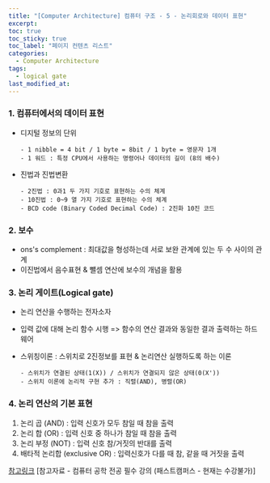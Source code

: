 ```yaml
---
title: "[Computer Architecture] 컴퓨터 구조 - 5 - 논리회로와 데이터 표현"
excerpt:
toc: true
toc_sticky: true
toc_label: "페이지 컨텐츠 리스트"
categories:
  - Computer Architecture
tags:
  - logical gate
last_modified_at:
---
```


### **1. 컴퓨터에서의 데이터 표현**

- 디지털 정보의 단위

      - 1 nibble = 4 bit / 1 byte = 8bit / 1 byte = 영문자 1개
      - 1 워드 : 특정 CPU에서 사용하는 명령어나 데이터의 길이 (8의 배수)

- 진법과 진법변환

      - 2진법 : 0과1 두 가지 기호로 표현하는 수의 체계
      - 10진법 : 0~9 열 가지 기호로 표현하는 수의 체계
      - BCD code (Binary Coded Decimal Code) : 2진화 10진 코드

### **2. 보수**

- ons's complement : 최대값을 형성하는데 서로 보완 관계에 있는 두 수 사이의 관계
- 이진법에서 음수표현 & 뺄셈 연산에 보수의 개념을 활용

### **3. 논리 게이트(Logical gate)**

- 논리 연산을 수행하는 전자소자
- 입력 값에 대해 논리 함수 시행 => 함수의 연산 결과와 동일한 결과 출력하는 하드웨어
- 스위칭이론 : 스위치로 2진정보를 표현 & 논리연산 실행하도록 하는 이론

      - 스위치가 연결된 상태(1(X)) / 스위치가 연결되지 않은 상태(0(X'))
      - 스위치 이론에 논리적 구현 추가 : 직렬(AND), 병렬(OR)

### **4. 논리 연산의 기본 표현**

1. 논리 곱 (AND) : 입력 신호가 모두 참일 때 참을 출력
2. 논리 합 (OR) : 입력 신호 중 하나가 참일 때 참을 출력
3. 논리 부정 (NOT) : 입력 신호 참/거짓의 반대를 출력
4. 배타적 논리합 (exclusive OR) : 입력신호가 다를 때 참, 같을 때 거짓을 출력

[참고링크](https://m.blog.naver.com/PostView.naver?isHttpsRedirect=true&blogId=cni1577&logNo=221619153912)
[참고자료 - 컴퓨터 공학 전공 필수 강의 (패스트캠퍼스 - 현재는 수강불가)]
